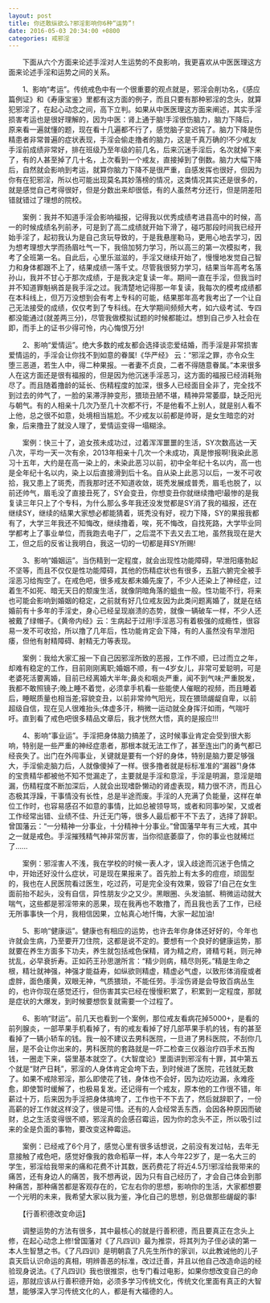 ```yaml
---
layout: post
title: 你还敢纵欲么?邪淫影响你6种“运势”!
date: 2016-05-03 20:34:00 +0800
categories: 戒邪淫
---
```


　　下面从六个方面来论述手淫对人生运势的不良影响，我更喜欢从中医医理这方面来论述手淫和运势之间的关系。
　　1、影响“考运”。传统戒色中有一个很重要的观点就是，邪淫会削功名，《感应篇例证》和《寿康宝鉴》里都有这方面的例子，而且只要有那种邪淫的念头，就算犯邪淫了，在起心动念之间，高下立判。如果从中医医理这方面来阐述，其实手淫损害考运也是很好理解的，因为中医：肾上通于脑!手淫很伤脑力，脑力下降后，原来看一遍就懂的题，现在看十几遍都不行了，感觉脑子变迟钝了。脑力下降是伤精患者非常普遍的症状表现，手淫会偷走撸者的脑力，这是千真万确的!不少戒友手淫前成绩非常好，排在班级乃至年级的前几名，后来沉迷手淫后，名次就掉下来了，有的人甚至掉了几十名，上次看到一个戒友，直接掉到了倒数。脑力大幅下降后，自然就会影响到考运，就算你脑力下降不是很严重，自感发挥也很好，但因为你有在犯邪淫，所以也可能出现莫名其妙落榜的情况，这类情况其实还是很多的，就是感觉自己考得很好，但是分数出来却很低，有的人虽然考分还行，但是阴差阳错就错过了理想的院校。
　　案例：我并不知道手淫会影响福报，记得我以优秀成绩考进县高中的时候，高一的时候成绩名列前矛，可是到了高二成绩就开始下滑了，碰巧那段时间我已经开始手淫了，起初我认为是自己贪玩导致的，于是我悬崖勒马，更用心地去学习，因为想考理想大学而扬眉吐气一下，我倍加努力学习，所以高三的第一次模拟考，我考了全班第一名。自此后，心里乐滋滋的，手淫又继续开始了，慢慢地发觉自己智力和身体都跟不上了，结果成绩一落千丈。尽管我很努力学习，结果当年高考名落孙山，我并不甘心于那次成绩，于是我决定复读一年。期间一直在手淫，但我当时并不知道罪魁祸首是我手淫之过。我清楚地记得那一年复读，我每次的模考成绩都在本科线上，但万万没想到会有考上专科的可能，结果那年高考我考出了一个让自己无法接受的成绩，仅仅考到了专科线。在大学期间频频大考，如六级考试、专四都没能通过(就差两三分)，尽管我做模拟试题的时候都能过。想到自己步入社会在即，而手上的证书少得可怜，内心悔恨万分!
　　2、影响“爱情运”。绝大多数的戒友都会选择谈恋爱结婚，而手淫是非常损害爱情运的，手淫会让你找不到如意的眷属!《华严经》 云：“邪淫之罪，亦令众生堕三恶道，若生人中，得二种果报。一者妻不贞良，二者不得随意眷属。”本来很多人在这方面还是很有福报的，但是因为他沉迷手淫恶习，这方面的福报已经消耗殆尽了。而且随着撸龄的延长、伤精程度的加深，很多人已经面目全非了，完全找不到过去的帅气了，一脸的呆滞浮肿变形，猥琐丑陋不堪，精神异常萎靡，缺乏阳光与朝气。有的人相亲十几次乃至几十次都不行，不是他看不上别人，就是别人看不上他，总之很不如意，处境相当尴尬。不少戒友以前都是帅哥，是女生暗恋的对象，后来撸丑了就没人理了，爱情运变得一塌糊涂。
　　案例：快三十了，追女孩未成功过，过着浑浑噩噩的生活，SY次数高达一天八次，平均一天一次有余，2013年相亲十几次一个未成功，真是惨报啊!我染此恶习十五年，大约是在高一染上的，未染此恶习以前，初中全年纪十名以内，高一也是全年纪十名以内，染上以后直接滑到后十名。自从染上此恶习以后，一发不可收拾，我又患上了斑秃，而我那时还不知道收敛，斑秃发展成普秃，眉毛也脱了，以前还帅气，眉毛没了直接丑死了，SY会变丑，你想变丑你就继续撸吧!最惨的是我复读三年只上了个专科，为什么那么多年我还没发觉都是SY消了我的福报，还在继续SY，继续的结果大家想必都能猜着，斑秃没有好，视力下降，SY的果报我都有了，大学三年我还不知悔改，继续撸着，唉，死不悔改，自找死路，大学毕业同学都考上了事业单位，而我跑去电子厂，之后混不下去又去工地，虽然我现在是大工，但之后的反省让我明白，我这一切的一切都是拜SY所赐!
　　3、影响“婚姻运”。当伤精到一定程度，就会出现性功能障碍，早泄阳痿勃起不坚等，而且不仅仅是性功能障碍，其他的伤精症状也有很多，五脏六腑完全被手淫恶习给掏空了。在戒色吧，很多戒友都未婚先废了，不少人还染上了神经症，过着生不如死、暗无天日的颓废生活，就像阴暗角落的蛆虫一般。性功能不行，将来也可能会影响到婚姻的稳定，之前就有好几位戒友因为此类问题离婚了，就是在结婚前有十多年的手淫史，身心已经呈现崩溃的态势，就像一辆破车一样，不少人还被戴了绿帽子。《黄帝内经》云：生病起于过用!手淫恶习有着极强的成瘾性，很容易一发不可收拾，所以撸了几年后，性功能肯定会下降，有的人虽然没有早泄阳痿，但他有射精障碍、射精无力等表现。
　　案例：我给大家汇报一下自己因邪淫所致的恶报，工作不顺，已过而立之年，却难有稳定的工作，目前刚刚离职;婚姻不顺，有一4岁女儿，非常可爱聪明，可是老婆死活要离婚，目前已经离婚大半年;鼻炎和咽炎严重，闻不到气味;严重脱发，我都不敢照镜子;晚上睡不着觉，必须拿手机看一些能使人催眠的视频，而且睡着后，睡眠质量也相当差;容貌变丑，以前非常帅气阳光，现在猥琐龌龊自卑，以前超级自信，现在见人很难抬头;体虚多汗，稍微一运动就全身挥汗如雨，气喘吁吁。直到看了戒色吧很多精品文章后，我才恍然大悟，真的是报应!!!
　　4、影响“事业运”。手淫把身体脑力搞差了，这时候事业肯定会受到很大影响，特别是一些严重的神经症患者，那根本就无法工作了，甚至连出门的勇气都已经丧失了。出门在外闯事业，关键就是要有一个好的身体，特别是脑力要足够强大，手淫偷走脑力后，人就像傻掉了一样。很多撸者就是标标准准的“漏器”!身体的宝贵精华都被他不知不觉漏走了，主要就是手淫和意淫，手淫是明漏，意淫是暗漏，伤精程度不断加深后，人就会出现嗜卧懒动的肾虚表现，精力很不济，而且心态极其浮躁，干事情没有长性，总是半途而废。手淫的人充满了负能量，这样在单位工作时，也容易感召不如意的事情，比如总被领导骂，或者和同事吵架，又或者工作经常出错、业绩不佳、升迁无门等，很多人最后都干不下去了，选择了辞职。曾国藩云：“一分精神一分事业，十分精神十分事业。”曾国藩早年有三大戒，其中之一就是戒色。手淫摧残精气神非常厉害，当你彻底萎靡了，你的事业也就稀烂了......
　　案例：邪淫害人不浅，我在学校的时候一表人才，误入歧途而沉迷于色情之中，开始还好没什么症状，可是现在果报来了。首先脸上有太多的痘痘，顽固型的，我也在人民医院看过医生，吃过药，可是完全没有效果，毁容了!自己在女生面前抬不起头，没有自信，异性朋友少之又少。黑眼圈、头发油腻、稍微运动就大喘气，这些都是邪淫带来的恶果，现在我再也不敢撸了，而且我也丢了工作，已经无所事事快一个月，我相信因果，立帖真心地忏悔，大家一起加油!
　　5、影响“健康运”。健康也有相应的运势，也许去年你身体还好好的，今年也许就会生病，乃至要开刀住院，这都是说不定的。要想有一个良好的健康运势，那就要在养生方面多下功夫，养生就包括戒色保精，肾为精之府，肾精亏耗，则元神扰乱，必早衰折寿。正如药王孙思邈所言：“精少则病，精尽则死。”精是生命之根，精壮就神强，神强才能益寿，如纵欲则精虚，精虚必气虚，以致形体消瘦或者虚胖，面色痿黄，双眼无神，气质猥琐，不能任劳。手淫伤肾是会导致百病丛生的，也许你现在感觉还行，但伤害其实已经在慢慢积累了，积累到一定程度，那就是症状的大爆发，到时候要想恢复就需要一个过程了。
　　6、影响“财运”。前几天也看到一个案例，那位戒友看病花掉5000+，是看的前列腺炎，一部苹果手机看掉了，有的戒友看掉了好几部苹果手机的钱，有的甚至看掉了一辆小轿车的钱。我一般不建议去男科医院，一旦进了男科医院，不刮你几层，是不会让你出来的，男科医院的套路就是一吓二检查三仪器治疗四手术五掏钱，一圈走下来，袋里基本就空了。《大智度论》里面讲到邪淫有十罪，其中第五个就是“财产日耗”，邪淫的人身体肯定会垮下去，到时候进了医院，花钱就无数了。如果不戒除邪淫，那么即使花了钱，身体也不会好，因为边吃边漏，永难痊愈，即使暂时缓解了，也极易复发。还记得有一个戒友，原本他的工作很不错，年薪过十万，后来因为手淫把身体搞垮了，工作也干不下去了，然后就辞职了，一份高薪的好工作就这样没了，很是可惜。还有的人会经常丢东西，会因各种原因而破财，总之生活变得很不顺，邪淫真的会感召霉运，因为你的念头不正，所以吸引过来的全是负面的事物，要改变这种霉运。
　　案例：已经戒了6个月了，感觉心里有很多话想说，之前没有发过帖，去年无意接触了戒色吧，感觉好像我的救命稻草一样，本人今年22岁了，是一名大三的学生，邪淫给我带来的痛和花费不计其数，医药费花了将近4.5万!邪淫给我带来的痛苦，还有身边人的痛苦，我不想再说，因为只有自己经历了，才会自己体会到那种痛苦，那种痛苦都是客观存在的，它左右你的思想，影响你的生活，大家都想要一个光明的未来，我希望大家以我为鉴，净化自己的思想，别总做那些龌龊的事!
　　【行善积德改变命运】
　　调整运势的方法有很多，其中最核心的就是行善积德，而且要真正在念头上修，在起心动念上修!曾国藩对《了凡四训》最为推崇，将其列为子侄必读的第一本人生智慧之书。《了凡四训》是明朝袁了凡先生所作的家训，以此教诫他的儿子袁天启认识命运的真相，明辨善恶的标准，改过迁善，并且以他自己改造命运的经验现身说法。《了凡四训》我也很推崇，也专门看过电影，如果你想改变自己的命运，那就应该从行善积德开始，必须多学习传统文化，传统文化里面有真正的大智慧，能够深入学习传统文化的人，都是有大福德的人。